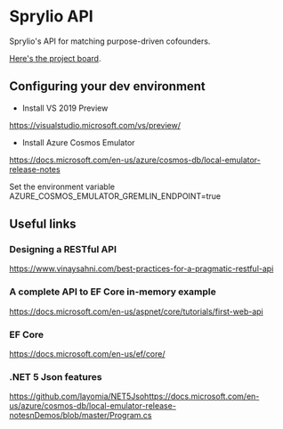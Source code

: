 # Sprylio API
Sprylio's API for matching purpose-driven cofounders.

[Here's the project board](https://github.com/orgs/sprylio/projects/1).

## Configuring your dev environment

- Install VS 2019 Preview

https://visualstudio.microsoft.com/vs/preview/

- Install Azure Cosmos Emulator

https://docs.microsoft.com/en-us/azure/cosmos-db/local-emulator-release-notes

Set the environment variable AZURE_COSMOS_EMULATOR_GREMLIN_ENDPOINT=true

## Useful links

### Designing a RESTful API
https://www.vinaysahni.com/best-practices-for-a-pragmatic-restful-api

### A complete API to EF Core in-memory example
https://docs.microsoft.com/en-us/aspnet/core/tutorials/first-web-api

### EF Core
https://docs.microsoft.com/en-us/ef/core/

### .NET 5 Json features
https://github.com/layomia/NET5Jsohttps://docs.microsoft.com/en-us/azure/cosmos-db/local-emulator-release-notesnDemos/blob/master/Program.cs
